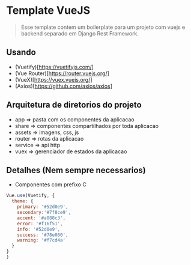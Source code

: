# Template VueJS

> Esse template contem um boilerplate para um projeto com vuejs e backend separado em Django Rest Framework. 

## Usando 

- (Vuetify)[https://vuetifyjs.com/]
- (Vue Router)[https://router.vuejs.org/]
- (VueX)[https://vuex.vuejs.org/]
- (Axios)[https://github.com/axios/axios]   

## Arquitetura de diretorios do projeto

- app  => pasta com os componentes da aplicacao
- share => componentes compartilhados por toda aplicacao
- assets => imagens, css, js
- router => rotas da aplicacao
- service => api http
- vuex => gerenciador de estados da aplicacao

## Detalhes (Nem sempre necessarios) 

- Componentes com prefixo C<NomeDoComponent>

```javascript
Vue.use(Vuetify, {
  theme: {
    primary: '#52d0e9', 
    secondary:'#7f8ce9', 
    accent: '#a088c3',
    error: '#f16f51',
    info: '#52d0e9',
    success: '#78e080',
    warning: '#f7cd4a'
  }
}
)
```